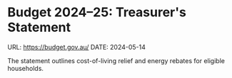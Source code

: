 # Budget 2024–25: Treasurer's Statement
URL: https://budget.gov.au/
DATE: 2024-05-14

The statement outlines cost-of-living relief and energy rebates for eligible households.
